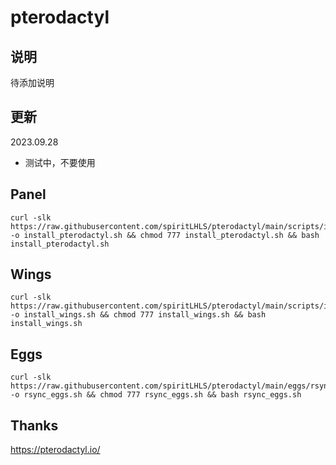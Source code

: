 # pterodactyl

## 说明

待添加说明

## 更新

2023.09.28

- 测试中，不要使用

## Panel

```shell
curl -slk https://raw.githubusercontent.com/spiritLHLS/pterodactyl/main/scripts/install_pterodactyl.sh -o install_pterodactyl.sh && chmod 777 install_pterodactyl.sh && bash install_pterodactyl.sh
```

## Wings

```shell
curl -slk https://raw.githubusercontent.com/spiritLHLS/pterodactyl/main/scripts/install_wings.sh -o install_wings.sh && chmod 777 install_wings.sh && bash install_wings.sh
```

## Eggs

```shell
curl -slk https://raw.githubusercontent.com/spiritLHLS/pterodactyl/main/eggs/rsync_eggs.sh -o rsync_eggs.sh && chmod 777 rsync_eggs.sh && bash rsync_eggs.sh
```

## Thanks

https://pterodactyl.io/
